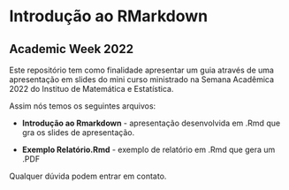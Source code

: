 # Introdução ao RMarkdown 

## Academic Week 2022

Este repositório tem como finalidade apresentar um guia através de uma apresentação em slides do mini curso ministrado na Semana Acadêmica 2022 do Instituo de Matemática e Estatística.

Assim nós temos os seguintes arquivos:

- **Introdução ao Rmarkdown** - apresentação desenvolvida em .Rmd que gra os slides de apresentação. 

- **Exemplo Relatório.Rmd** - exemplo de relatório em .Rmd que gera um .PDF

Qualquer dúvida podem entrar em contato.
